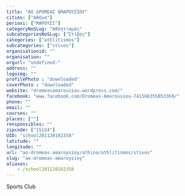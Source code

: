 ```yaml
---
title: "ΑΟ ΔΡΟΜΕΑΣ ΑΜΑΡΟΥΣΙΟΥ"
cities: ["Αθήνα"]
perioxi: ["ΜΑΡΟΥΣΙ"]
categoryNoSLug: "Αθλητισμός"
subcategoriesNoSLug: ["Στίβος"]
categories: ["athlitismos"]
subcategories: ["stivos"]
organisationid: ""
organisation: ""
orgurl: "undefined-"
address: ""
logoimg: ""
profilePhoto : "downloaded"
coverPhoto : "downloaded"
website: "dromeasamarousiou.wordpress.com/"
facebook: "www.facebook.com/Dromeas-Amarousiou-741566355853369/"
phone: ""
email: ""
courses: ""
places: [""]
rensponsibles: ""
zipcode: ["15124"]
UID: "school201120182358"
latitude: ""
longitude: ""
url: "ao-dromeas-amaroysioy/athina/athlitismos/stivos"
slug: "ao-dromeas-amaroysioy"
aliases:
    - /school201120182358
---
```



Sports Club

